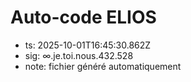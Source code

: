 # Auto-code ELIOS
- ts: 2025-10-01T16:45:30.862Z
- sig: ∞.je.toi.nous.432.528
- note: fichier généré automatiquement